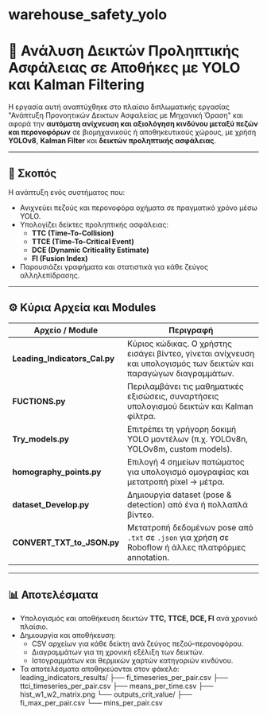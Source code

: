 # warehouse_safety_yolo

# 🦺 Ανάλυση Δεικτών Προληπτικής Ασφάλειας σε Αποθήκες με YOLO και Kalman Filtering

Η εργασία αυτή αναπτύχθηκε στο πλαίσιο διπλωματικής εργασίας "Ανάπτυξη Προνοητικών Δεικτων Ασφαλείας με Μηχανική Όραση" και αφορά την **αυτόματη ανίχνευση και αξιολόγηση κινδύνου μεταξύ πεζών και περονοφόρων** σε βιομηχανικούς ή αποθηκευτικούς χώρους, με χρήση **YOLOv8**, **Kalman Filter** και **δεικτών προληπτικής ασφάλειας**.

---

## 🎯 Σκοπός
Η ανάπτυξη ενός συστήματος που:
- Ανιχνεύει πεζούς και περονοφόρα οχήματα σε πραγματικό χρόνο μέσω YOLO.
- Υπολογίζει δείκτες προληπτικής ασφάλειας:
  - **TTC (Time-To-Collision)**  
  - **TTCE (Time-To-Critical Event)**  
  - **DCE (Dynamic Criticality Estimate)**  
  - **FI (Fusion Index)**
- Παρουσιάζει γραφήματα και στατιστικά για κάθε ζεύγος αλληλεπίδρασης.

---

## ⚙️ Κύρια Αρχεία και Modules

| Αρχείο / Module | Περιγραφή |
|------------------|-----------|
| **Leading_Indicators_Cal.py** | Κύριος κώδικας. Ο χρήστης εισάγει βίντεο, γίνεται ανίχνευση και υπολογισμός των δεικτών και παραγώγων διαγραμμάτων. |
| **FUCTIONS.py** | Περιλαμβάνει τις μαθηματικές εξισώσεις, συναρτήσεις υπολογισμού δεικτών και Kalman φίλτρα. |
| **Try_models.py** | Επιτρέπει τη γρήγορη δοκιμή YOLO μοντέλων (π.χ. YOLOv8n, YOLOv8m, custom models). |
| **homography_points.py** | Επιλογή 4 σημείων πατώματος για υπολογισμό ομογραφίας και μετατροπή pixel → μέτρα. |
| **dataset_Develop.py** | Δημιουργία dataset (pose & detection) από ένα ή πολλαπλά βίντεο. |
| **CONVERT_TXT_to_JSON.py** | Μετατροπή δεδομένων pose από `.txt` σε `.json` για χρήση σε Roboflow ή άλλες πλατφόρμες annotation. |

---

## 📊 Αποτελέσματα
- Υπολογισμός και αποθήκευση δεικτών **TTC, TTCE, DCE, FI** ανά χρονικό πλαίσιο.
- Δημιουργία και αποθήκευση:
  - CSV αρχείων για κάθε δείκτη ανά ζεύγος πεζού–περονοφόρου.
  - Διαγραμμάτων για τη χρονική εξέλιξη των δεικτών.
  - Ιστογραμμάτων και θερμικών χαρτών κατηγοριών κινδύνου.
- Τα αποτελέσματα αποθηκεύονται στον φάκελο:
leading_indicators_results/
├── fi_timeseries_per_pair.csv
├── ttci_timeseries_per_pair.csv
├── means_per_time.csv
├── hist_w1_w2_matrix.png
└── outputs_crit_value/
├── fi_max_per_pair.csv
└── mins_per_pair.csv

